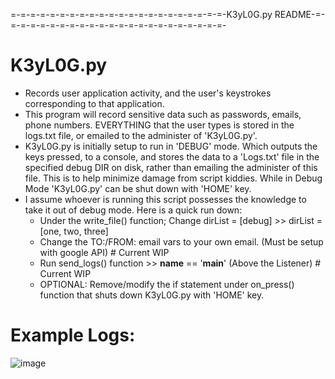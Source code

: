 =-=-=-=-=-=-=-=-=-=-=-=-=-=-=-=-=-=-=-=-=-=-K3yL0G.py README-=-=-=-=-=-=-=-=-=-=-=-=-=-=-=-=-=-=-=-=-=-=-=-
# K3yL0G.py 
- Records user application activity, and the user's keystrokes corresponding to that application.
- This program will record sensitive data such as passwords, emails, phone numbers. EVERYTHING that the user types is stored in the logs.txt file, or emailed to the administer of 'K3yL0G.py'.
- K3yL0G.py is initially setup to run in 'DEBUG' mode. Which outputs the keys pressed, to a console, and stores the data to a 'Logs.txt' file in the specified debug DIR on disk, rather than emailing the administer of this file. This is to help minimize damage from script kiddies. While in Debug Mode 'K3yL0G.py' can be shut down with 'HOME' key.
- I assume whoever is running this script possesses the knowledge to take it out of debug mode. Here is a quick run down:
    - Under the write_file() function; Change dirList = [debug] >> dirList  = [one, two, three] 
    - Change the TO:/FROM: email vars to your own email. (Must be setup with google API) # Current WIP
    - Run send_logs() function >> __name__ == '__main__'  (Above the Listener) # Current WIP
    - OPTIONAL: Remove/modify the if statement under on_press() function that shuts down K3yL0G.py with 'HOME' key.

# Example Logs:

![image](https://user-images.githubusercontent.com/22335730/217734288-e9d91ea9-e3ed-486e-8ffd-b2b596a748a5.png)
